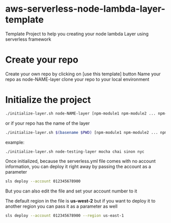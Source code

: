 # aws-serverless-node-lambda-layer-template
Template Project to help you creating your node lambda Layer using serverless framework

# Create your repo
Create your own repo by clicking on [use this template] button
Name your repo as node-NAME-layer
clone your repo to your local environment

# Initialize the project
```sh
./initialize-layer.sh node-NAME-layer [npm-module1 npm-module2 ... npm-moduleN]
```
or if your repo has the name of the layer
```sh
./initialize-layer.sh $(basename $PWD) [npm-module1 npm-module2 ... npm-moduleN]
```
example:
```sh
./initialize-layer.sh node-testing-layer mocha chai sinon nyc
```

Once initialized, because the serverless.yml file comes with no account information, you can deploy it right away by passing the account as a parameter
```sh
sls deploy --account 012345678900
```
But you can also edit the file and set your account number to it

The default region in the file is **us-west-2** but if you want to deploy it to another region you can pass it as a parameter as well
```sh
sls deploy --account 012345678900 --region us-east-1
```
